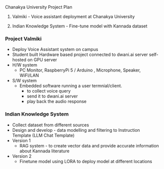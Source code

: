 Chanakya University Project Plan

1. Valmiki - Voice assistant deployment at Chanakya University

2. Indian Knowledge System - Fine-tune model with Kannada dataset


### Project Valmiki
- Deploy Voice Assistant system on campus
- Student built Hardware based project connected to dwani.ai server self-hosted on GPU server
- H/W system    
    - PC Monitor, RaspberryPi 5 / Arduino , Microphone, Speaker, WiFI/LAN
- S/W system
    - Embedded software running a user termnial/client.
        - to collect voice query
        - send it to dwani.ai server
        - play back the audio response 

### Indian Knowledge System
- Collect dataset from different sources
- Design and develop - data modelling and filtering to Instruction Template (LLM Chat Template)
- Version 1 
    - RAG system - to create vector data and provide accurate information about Kannada literature
- Version 2
    - Finetune model using LORA to deploy model at different locations